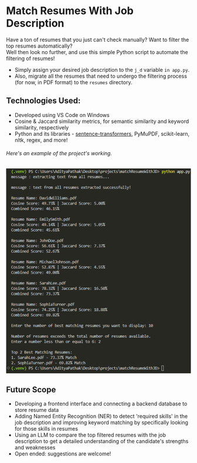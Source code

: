 # Match Resumes With Job Description

Have a ton of resumes that you just can't check manually? Want to filter the top resumes automatically?<br>
Well then look no further, and use this simple Python script to automate the filtering of resumes!

- Simply assign your desired job description to the `j_d` variable `in app.py`.
- Also, migrate all the resumes that need to undergo the filtering process (for now, in PDF format) to the `resumes` directory.

## Technologies Used:
- Developed using VS Code on Windows
- Cosine & Jaccard similarity metrics, for semantic similarity and keyword similarity, respectively
- Python and its libraries - <a href = "https://huggingface.co/sentence-transformers">sentence-transformers</a>, PyMuPDF, scikit-learn, nltk, regex, and more!

###### Here's an example of the project's working.
<img src = "https://github.com/adityapathak-cubastion/match-resume-with-jobDescription/blob/main/resumeMatching_example.png">

## Future Scope
- Developing a frontend interface and connecting a backend database to store resume data
- Adding Named Entity Recognition (NER) to detect 'required skills' in the job description and improving keyword matching by specifically looking for those skills in resumes
- Using an LLM to compare the top filtered resumes with the job description to get a detailed understanding of the candidate's strengths and weaknesses
- Open ended: suggestions are welcome!
